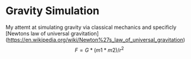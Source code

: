 # Gravity Simulation
My attemt at simulating gravity via classical mechanics and specificly [Newtons law of universal gravitation] (https://en.wikipedia.org/wiki/Newton%27s_law_of_universal_gravitation)
$$F = G * (m1 * m2)/r^2$$
